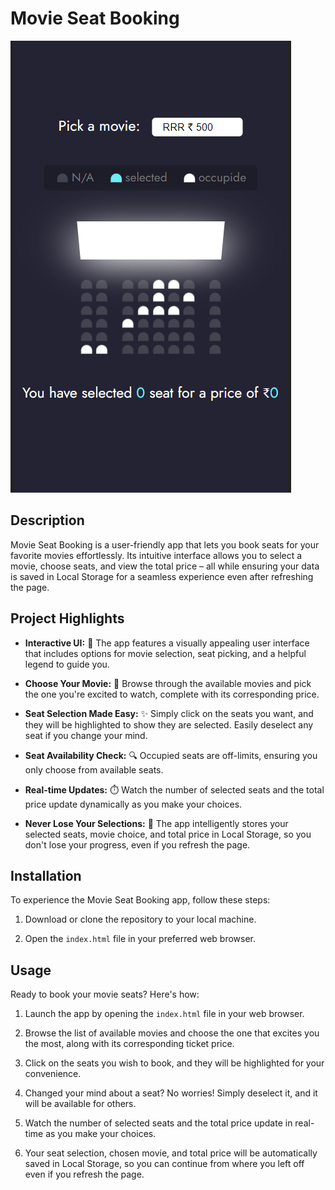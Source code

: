 # Movie Seat Booking
![Movie Seat Booking](app.png)


## Description

Movie Seat Booking is a user-friendly app that lets you book seats for your favorite movies effortlessly. Its intuitive interface allows you to select a movie, choose seats, and view the total price – all while ensuring your data is saved in Local Storage for a seamless experience even after refreshing the page.



## Project Highlights

- **Interactive UI:** 🎉 The app features a visually appealing user interface that includes options for movie selection, seat picking, and a helpful legend to guide you.

- **Choose Your Movie:** 🍿 Browse through the available movies and pick the one you're excited to watch, complete with its corresponding price.

- **Seat Selection Made Easy:** ✨ Simply click on the seats you want, and they will be highlighted to show they are selected. Easily deselect any seat if you change your mind.

- **Seat Availability Check:** 🔍 Occupied seats are off-limits, ensuring you only choose from available seats.

- **Real-time Updates:** ⏱️ Watch the number of selected seats and the total price update dynamically as you make your choices.

- **Never Lose Your Selections:** 💾 The app intelligently stores your selected seats, movie choice, and total price in Local Storage, so you don't lose your progress, even if you refresh the page.

## Installation

To experience the Movie Seat Booking app, follow these steps:

1. Download or clone the repository to your local machine.

2. Open the `index.html` file in your preferred web browser.

## Usage

Ready to book your movie seats? Here's how:

1. Launch the app by opening the  `index.html` file in your web browser.

2. Browse the list of available movies and choose the one that excites you the most, along with its corresponding ticket price.

3. Click on the seats you wish to book, and they will be highlighted for your convenience.

4. Changed your mind about a seat? No worries! Simply deselect it, and it will be available for others.

5. Watch the number of selected seats and the total price update in real-time as you make your choices.

6. Your seat selection, chosen movie, and total price will be automatically saved in Local Storage, so you can continue from where you left off even if you refresh the page.

